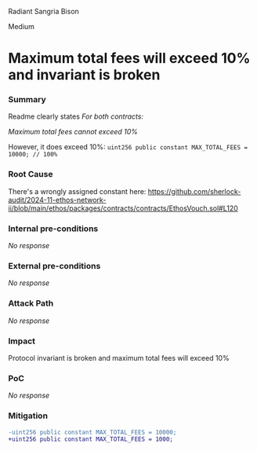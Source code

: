 Radiant Sangria Bison

Medium

# Maximum total fees will exceed 10% and invariant is broken

### Summary

Readme clearly states
_For both contracts:_

_Maximum total fees cannot exceed 10%_

However, it does exceed 10%:
`uint256 public constant MAX_TOTAL_FEES = 10000; // 100%`

### Root Cause

There's a wrongly assigned constant here:
https://github.com/sherlock-audit/2024-11-ethos-network-ii/blob/main/ethos/packages/contracts/contracts/EthosVouch.sol#L120

### Internal pre-conditions

_No response_

### External pre-conditions

_No response_

### Attack Path

_No response_

### Impact

Protocol invariant is broken and maximum total fees will exceed 10%

### PoC

_No response_

### Mitigation

```diff
-uint256 public constant MAX_TOTAL_FEES = 10000;
+uint256 public constant MAX_TOTAL_FEES = 1000;
```